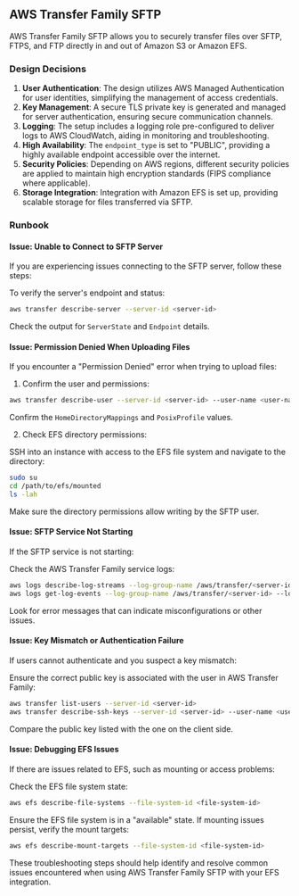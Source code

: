 ## AWS Transfer Family SFTP

AWS Transfer Family SFTP allows you to securely transfer files over SFTP, FTPS, and FTP directly in and out of Amazon S3 or Amazon EFS.

### Design Decisions

1. **User Authentication**: The design utilizes AWS Managed Authentication for user identities, simplifying the management of access credentials.
2. **Key Management**: A secure TLS private key is generated and managed for server authentication, ensuring secure communication channels.
3. **Logging**: The setup includes a logging role pre-configured to deliver logs to AWS CloudWatch, aiding in monitoring and troubleshooting.
4. **High Availability**: The `endpoint_type` is set to "PUBLIC", providing a highly available endpoint accessible over the internet.
5. **Security Policies**: Depending on AWS regions, different security policies are applied to maintain high encryption standards (FIPS compliance where applicable).
6. **Storage Integration**: Integration with Amazon EFS is set up, providing scalable storage for files transferred via SFTP.

### Runbook

#### Issue: Unable to Connect to SFTP Server

If you are experiencing issues connecting to the SFTP server, follow these steps:

To verify the server's endpoint and status:

```sh
aws transfer describe-server --server-id <server-id>
```

Check the output for `ServerState` and `Endpoint` details.

#### Issue: Permission Denied When Uploading Files

If you encounter a "Permission Denied" error when trying to upload files:

1. Confirm the user and permissions:

```sh
aws transfer describe-user --server-id <server-id> --user-name <user-name>
```

Confirm the `HomeDirectoryMappings` and `PosixProfile` values.

2. Check EFS directory permissions:

SSH into an instance with access to the EFS file system and navigate to the directory:

```sh
sudo su
cd /path/to/efs/mounted
ls -lah
```

Make sure the directory permissions allow writing by the SFTP user.

#### Issue: SFTP Service Not Starting

If the SFTP service is not starting:

Check the AWS Transfer Family service logs:

```sh
aws logs describe-log-streams --log-group-name /aws/transfer/<server-id>
aws logs get-log-events --log-group-name /aws/transfer/<server-id> --log-stream-name <log-stream-name>
```

Look for error messages that can indicate misconfigurations or other issues.

#### Issue: Key Mismatch or Authentication Failure

If users cannot authenticate and you suspect a key mismatch:

Ensure the correct public key is associated with the user in AWS Transfer Family:

```sh
aws transfer list-users --server-id <server-id>
aws transfer describe-ssh-keys --server-id <server-id> --user-name <user-name>
```

Compare the public key listed with the one on the client side.

#### Issue: Debugging EFS Issues

If there are issues related to EFS, such as mounting or access problems:

Check the EFS file system state:

```sh
aws efs describe-file-systems --file-system-id <file-system-id>
```

Ensure the EFS file system is in a "available" state. If mounting issues persist, verify the mount targets:

```sh
aws efs describe-mount-targets --file-system-id <file-system-id>
```

These troubleshooting steps should help identify and resolve common issues encountered when using AWS Transfer Family SFTP with your EFS integration.

